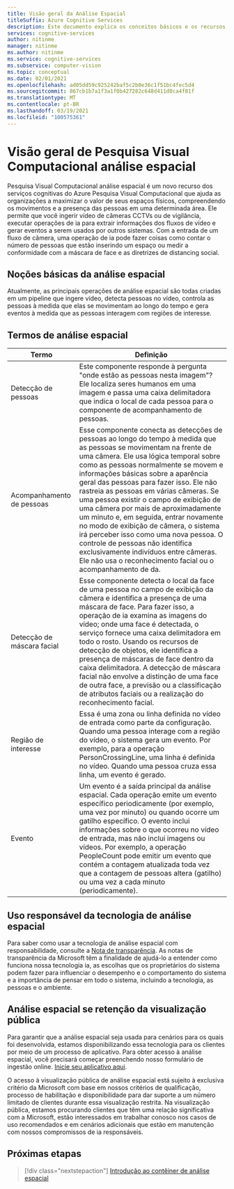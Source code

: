 ```yaml
---
title: Visão geral da Análise Espacial
titleSuffix: Azure Cognitive Services
description: Este documento explica os conceitos básicos e os recursos de um contêiner de análise espacial Pesquisa Visual Computacional.
services: cognitive-services
author: nitinme
manager: nitinme
ms.author: nitinme
ms.service: cognitive-services
ms.subservice: computer-vision
ms.topic: conceptual
ms.date: 02/01/2021
ms.openlocfilehash: ad05dd59c925242baf5c2b0e36c1f51bc4fec5d4
ms.sourcegitcommit: 867cb1b7a1f3a1f0b427282c648d411d0ca4f81f
ms.translationtype: MT
ms.contentlocale: pt-BR
ms.lasthandoff: 03/19/2021
ms.locfileid: "100575361"
---
```

# <a name="overview-of-computer-vision-spatial-analysis"></a>Visão geral de Pesquisa Visual Computacional análise espacial

Pesquisa Visual Computacional análise espacial é um novo recurso dos serviços cognitivas do Azure Pesquisa Visual Computacional que ajuda as organizações a maximizar o valor de seus espaços físicos, compreendendo os movimentos e a presença das pessoas em uma determinada área. Ele permite que você ingerir vídeo de câmeras CCTVs ou de vigilância, executar operações de ia para extrair informações dos fluxos de vídeo e gerar eventos a serem usados por outros sistemas. Com a entrada de um fluxo de câmera, uma operação de ia pode fazer coisas como contar o número de pessoas que estão inserindo um espaço ou medir a conformidade com a máscara de face e as diretrizes de distancing social.

## <a name="the-basics-of-spatial-analysis"></a>Noções básicas da análise espacial

Atualmente, as principais operações de análise espacial são todas criadas em um pipeline que ingere vídeo, detecta pessoas no vídeo, controla as pessoas à medida que elas se movimentam ao longo do tempo e gera eventos à medida que as pessoas interagem com regiões de interesse.

## <a name="spatial-analysis-terms"></a>Termos de análise espacial

| Termo | Definição |
|------|------------|
| Detecção de pessoas | Este componente responde à pergunta "onde estão as pessoas nesta imagem"? Ele localiza seres humanos em uma imagem e passa uma caixa delimitadora que indica o local de cada pessoa para o componente de acompanhamento de pessoas. |
| Acompanhamento de pessoas | Esse componente conecta as detecções de pessoas ao longo do tempo à medida que as pessoas se movimentam na frente de uma câmera. Ele usa lógica temporal sobre como as pessoas normalmente se movem e informações básicas sobre a aparência geral das pessoas para fazer isso. Ele não rastreia as pessoas em várias câmeras. Se uma pessoa existir o campo de exibição de uma câmera por mais de aproximadamente um minuto e, em seguida, entrar novamente no modo de exibição de câmera, o sistema irá perceber isso como uma nova pessoa. O controle de pessoas não identifica exclusivamente indivíduos entre câmeras. Ele não usa o reconhecimento facial ou o acompanhamento de da. |
| Detecção de máscara facial | Esse componente detecta o local da face de uma pessoa no campo de exibição da câmera e identifica a presença de uma máscara de face. Para fazer isso, a operação de ia examina as imagens do vídeo; onde uma face é detectada, o serviço fornece uma caixa delimitadora em todo o rosto. Usando os recursos de detecção de objetos, ele identifica a presença de máscaras de face dentro da caixa delimitadora. A detecção de máscara facial não envolve a distinção de uma face de outra face, a previsão ou a classificação de atributos faciais ou a realização do reconhecimento facial. |
| Região de interesse | Essa é uma zona ou linha definida no vídeo de entrada como parte da configuração. Quando uma pessoa interage com a região do vídeo, o sistema gera um evento. Por exemplo, para a operação PersonCrossingLine, uma linha é definida no vídeo. Quando uma pessoa cruza essa linha, um evento é gerado. |
| Evento | Um evento é a saída principal da análise espacial. Cada operação emite um evento específico periodicamente (por exemplo, uma vez por minuto) ou quando ocorre um gatilho específico. O evento inclui informações sobre o que ocorreu no vídeo de entrada, mas não inclui imagens ou vídeos. Por exemplo, a operação PeopleCount pode emitir um evento que contém a contagem atualizada toda vez que a contagem de pessoas altera (gatilho) ou uma vez a cada minuto (periodicamente). |

## <a name="responsible-use-of-spatial-analysis-technology"></a>Uso responsável da tecnologia de análise espacial

Para saber como usar a tecnologia de análise espacial com responsabilidade, consulte a [Nota de transparência](/legal/cognitive-services/computer-vision/transparency-note-spatial-analysis?context=%2fazure%2fcognitive-services%2fComputer-vision%2fcontext%2fcontext). As notas de transparência da Microsoft têm a finalidade de ajudá-lo a entender como funciona nossa tecnologia ia, as escolhas que os proprietários do sistema podem fazer para influenciar o desempenho e o comportamento do sistema e a importância de pensar em todo o sistema, incluindo a tecnologia, as pessoas e o ambiente.

## <a name="spatial-analysis-gating-for-public-preview"></a>Análise espacial se retenção da visualização pública

Para garantir que a análise espacial seja usada para cenários para os quais foi desenvolvida, estamos disponibilizando essa tecnologia para os clientes por meio de um processo de aplicativo. Para obter acesso à análise espacial, você precisará começar preenchendo nosso formulário de ingestão online. [Inicie seu aplicativo aqui](https://forms.office.com/Pages/ResponsePage.aspx?id=v4j5cvGGr0GRqy180BHbRyQZ7B8Cg2FEjpibPziwPcZUNlQ4SEVORFVLTjlBSzNLRlo0UzRRVVNPVy4u).

O acesso à visualização pública de análise espacial está sujeito à exclusiva critério da Microsoft com base em nossos critérios de qualificação, processo de habilitação e disponibilidade para dar suporte a um número limitado de clientes durante essa visualização restrita. Na visualização pública, estamos procurando clientes que têm uma relação significativa com a Microsoft, estão interessados em trabalhar conosco nos casos de uso recomendados e em cenários adicionais que estão em manutenção com nossos compromissos de ia responsáveis.

## <a name="next-steps"></a>Próximas etapas

> [!div class="nextstepaction"]
> [Introdução ao contêiner de análise espacial](spatial-analysis-container.md)